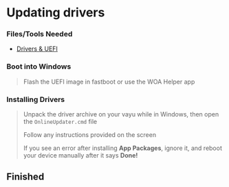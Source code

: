 # Updating drivers

### Files/Tools Needed

- [Drivers & UEFI](https://github.com/WaLoVayu/POCOX3Pro-Windows-Releases/releases/latest)

### Boot into Windows
>
> Flash the UEFI image in fastboot or use the WOA Helper app

### Installing Drivers
>
> Unpack the driver archive on your vayu while in Windows, then open the `OnlineUpdater.cmd` file
>
> Follow any instructions provided on the screen
>
> If you see an error after installing **App Packages**, ignore it, and reboot your device manually after it says **Done!**

## Finished
